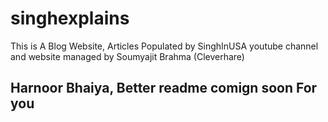 # singhexplains
This is A Blog Website, Articles Populated by SinghInUSA youtube channel and website managed by Soumyajit Brahma (Cleverhare)
## Harnoor Bhaiya, Better readme comign soon For you 
